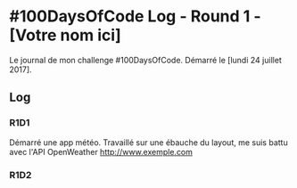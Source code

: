 # #100DaysOfCode Log - Round 1 - [Votre nom ici]

Le journal de mon challenge #100DaysOfCode. Démarré le [lundi 24 juillet 2017].
## Log

### R1D1 
Démarré une app météo. Travaillé sur une ébauche du layout, me suis battu avec l'API OpenWeather http://www.exemple.com

### R1D2
